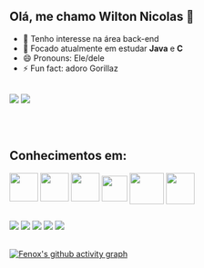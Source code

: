 ## Olá, me chamo Wilton Nicolas 👋

- 🔭 Tenho interesse na área back-end
- 🌱 Focado atualmente em estudar **Java** e **C**
- 😄 Pronouns: Ele/dele
- ⚡ Fun fact: adoro Gorillaz

<div><br>
  <img src="https://github-readme-stats.vercel.app/api?username=f3noxy&show_icons=true&hide=prs&theme=transparent&hide_title=true&hide_border=true&locale=pt-br&text_color=8B8989&icon_color=98FB98&ring_color=836FFF&include_all_commits=true&count_private=true" />
  <img src="https://github-readme-stats.vercel.app/api/top-langs/?username=f3noxy&layout=compact&theme=transparent&hide_border=true&locale=pt-br&title_color=8B8989" />
<div>

<br><br>

<div>
  <h2>Conhecimentos em:</h2>
  <img width=50 height=50 src="https://cdn.jsdelivr.net/gh/devicons/devicon/icons/c/c-original.svg" />
  <img width=50 height=50 src="https://cdn.jsdelivr.net/gh/devicons/devicon/icons/java/java-original.svg" />
  <a href="https://www.devmedia.com.br/certificado/tecnologia/python/wilton-nicolas-de-lima-lopes"><img width=50 height=50 src="https://cdn.jsdelivr.net/gh/devicons/devicon/icons/python/python-original.svg" /></a>
  <a href="https://www.devmedia.com.br/certificado/tecnologia/javascript/wilton-nicolas-de-lima-lopes"> <img width=45 height=45 src="https://cdn.jsdelivr.net/gh/devicons/devicon/icons/javascript/javascript-original.svg" /></a>
  <img align=top width=60 height=55 src="https://cdn.jsdelivr.net/gh/devicons/devicon/icons/php/php-original.svg" />
  <a href="https://www.devmedia.com.br/certificado/tecnologia/css/wilton-nicolas-de-lima-lopes"><img align=top width=50 height=55 src="https://cdn.jsdelivr.net/gh/devicons/devicon/icons/css3/css3-original.svg" /></a>
<div>

##
  
<div>
  <a href="mailto:nicolas.wilton51@gmail.com"><img src="https://img.shields.io/badge/Gmail-D14836?style=for-the-badge&logo=gmail&logoColor=white"></a>
  <a href="https://www.linkedin.com/in/wilton-nicolas-35674323b/"><img src="https://img.shields.io/badge/LinkedIn-0077B5?style=for-the-badge&logo=linkedin&logoColor=white"></a>
  <a href="https://www.instagram.com/salocinnotliw/"><img src="https://img.shields.io/badge/Instagram-E4405F?style=for-the-badge&logo=instagram&logoColor=white"></a>
  <a href="https://twitter.com/f3noxy"><img src="https://img.shields.io/badge/Twitter-1DA1F2?style=for-the-badge&logo=twitter&logoColor=white"></a>
  <a href="https://discord.com/invite/s2hVSAy"><img src="https://img.shields.io/badge/Discord-7289DA?style=for-the-badge&logo=discord&logoColor=white"></a>
</div>

<br>

[![Fenox's github activity graph](https://github-readme-activity-graph.vercel.app/graph?username=f3noxy&bg_color=4f4f4f&color=f04242&line=e34a4a&point=403d3d&area=true&area_color=BE2535&hide_border=true&custom_title=Commits%20no%20último%20mês)](https://github.com/ashutosh00710/github-readme-activity-graph)
